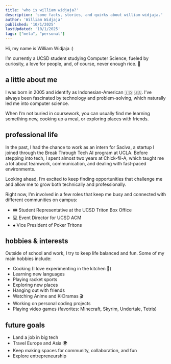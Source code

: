 ```yaml
---
title: 'who is william widjaja?'
description: 'some facts, stories, and quirks about william widjaja.'
author: 'William Widjaja'
published: '10/1/2025'
lastUpdated: '10/1/2025'
tags: ["meta", "personal"]
---
```

Hi, my name is William Widjaja :)

I’m currently a UCSD student studying Computer Science, fueled by curiosity, a love for people, and, of course, never enough rice. 🍚

## a little about me

I was born in 2005 and identify as Indonesian-American 🇮🇩 🇺🇸. I’ve always been fascinated by technology and problem-solving, which naturally led me into computer science.

When I’m not buried in coursework, you can usually find me learning something new, cooking up a meal, or exploring places with friends.

## professional life

In the past, I had the chance to work as an intern for Saciva, a startup I joined through the Break Through Tech AI program at UCLA. Before stepping into tech, I spent almost two years at Chick-fil-A, which taught me a lot about teamwork, communication, and dealing with fast-paced environments.

Looking ahead, I’m excited to keep finding opportunities that challenge me and allow me to grow both technically and professionally.

Right now, I’m involved in a few roles that keep me busy and connected with different communities on campus:

- 🎟️ Student Representative at the UCSD Triton Box Office
- 💻 Event Director for UCSD ACM
- ♠️ Vice President of Poker Tritons

## hobbies & interests

Outside of school and work, I try to keep life balanced and fun. Some of my main hobbies include:

- Cooking (I love experimenting in the kitchen 🍳)
- Learning new languages
- Playing racket sports
- Exploring new places
- Hanging out with friends
- Watching Anime and K-Dramas 🎬
- Working on personal coding projects
- Playing video games (favorites: Minecraft, Skyrim, Undertale, Tetris)

## future goals

- Land a job in big tech
- Travel Europe and Asia 🌍
- Keep making spaces for community, collaboration, and fun
- Explore entrepreneurship
